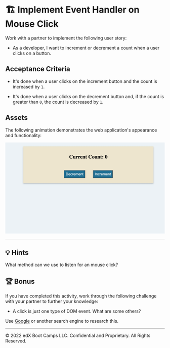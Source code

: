 # 🏗️ Implement Event Handler on Mouse Click

Work with a partner to implement the following user story:

* As a developer, I want to increment or decrement a count when a user clicks on a button.

## Acceptance Criteria

* It's done when a user clicks on the increment button and the count is increased by `1`.

* It's done when a user clicks on the decrement button and, if the count is greater than `0`, the count is decreased by `1`.

## Assets

The following animation demonstrates the web application's appearance and functionality:

![As the user selects the Decrement and Increment buttons, the Current Count number decreases and increases respectively.](images/01-demo.gif)

---

## 💡 Hints

What method can we use to listen for an mouse click? 

## 🏆 Bonus

If you have completed this activity, work through the following challenge with your partner to further your knowledge:

* A click is just one type of DOM event. What are some others?

Use [Google](https://www.google.com) or another search engine to research this.

---
© 2022 edX Boot Camps LLC. Confidential and Proprietary. All Rights Reserved.

